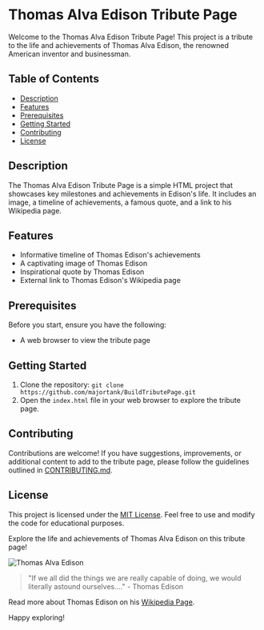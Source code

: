 # Thomas Alva Edison Tribute Page

Welcome to the Thomas Alva Edison Tribute Page! This project is a tribute to the life and achievements of Thomas Alva Edison, the renowned American inventor and businessman.

## Table of Contents
- [Description](#description)
- [Features](#features)
- [Prerequisites](#prerequisites)
- [Getting Started](#getting-started)
- [Contributing](#contributing)
- [License](#license)

## Description
The Thomas Alva Edison Tribute Page is a simple HTML project that showcases key milestones and achievements in Edison's life. It includes an image, a timeline of achievements, a famous quote, and a link to his Wikipedia page.

## Features
- Informative timeline of Thomas Edison's achievements
- A captivating image of Thomas Edison
- Inspirational quote by Thomas Edison
- External link to Thomas Edison's Wikipedia page

## Prerequisites
Before you start, ensure you have the following:
- A web browser to view the tribute page

## Getting Started
1. Clone the repository: `git clone https://github.com/majortank/BuildTributePage.git`
2. Open the `index.html` file in your web browser to explore the tribute page.

## Contributing
Contributions are welcome! If you have suggestions, improvements, or additional content to add to the tribute page, please follow the guidelines outlined in [CONTRIBUTING.md](CONTRIBUTING.md).

## License
This project is licensed under the [MIT License](LICENSE). Feel free to use and modify the code for educational purposes.

Explore the life and achievements of Thomas Alva Edison on this tribute page!

![Thomas Alva Edison](https://upload.wikimedia.org/wikipedia/commons/9/9d/Thomas_Edison2.jpg)

> "If we all did the things we are really capable of doing, we would literally astound ourselves…." - Thomas Edison

Read more about Thomas Edison on his [Wikipedia Page](https://en.wikipedia.org/wiki/Thomas_Edison).

Happy exploring!
